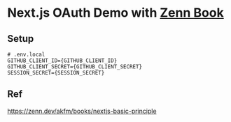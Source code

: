 # Next.js OAuth Demo with [Zenn Book](https://zenn.dev/akfm/books/nextjs-basic-principle)

## Setup

```dotenv
# .env.local
GITHUB_CLIENT_ID={GITHUB_CLIENT_ID}
GITHUB_CLIENT_SECRET={GITHUB_CLIENT_SECRET}
SESSION_SECRET={SESSION_SECRET}
```

## Ref

https://zenn.dev/akfm/books/nextjs-basic-principle

